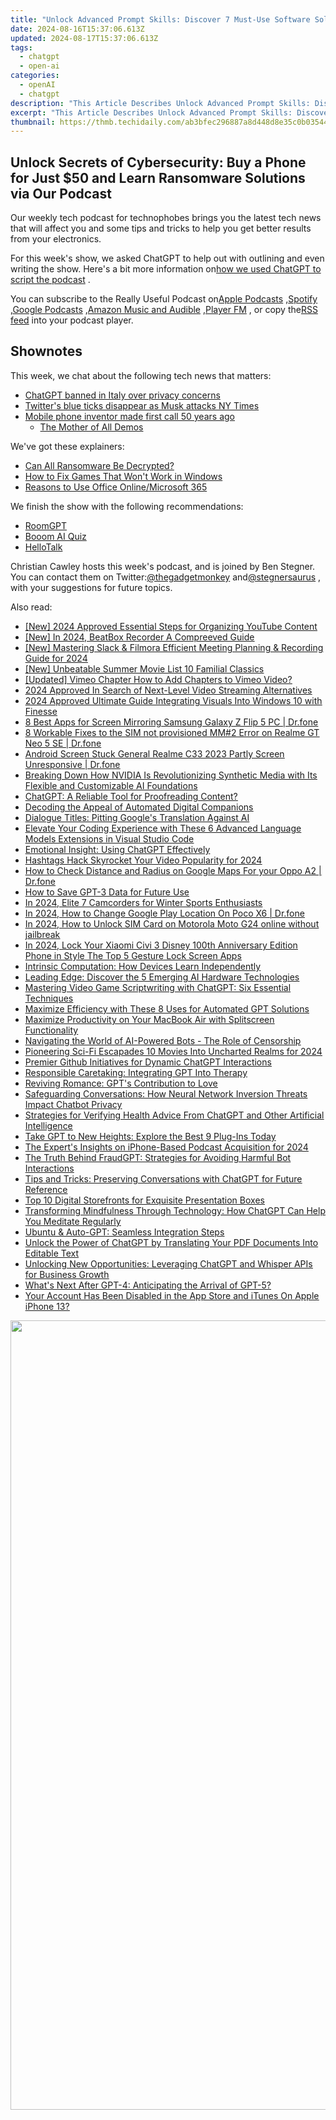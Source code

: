 ```yaml
---
title: "Unlock Advanced Prompt Skills: Discover 7 Must-Use Software Solutions Online"
date: 2024-08-16T15:37:06.613Z
updated: 2024-08-17T15:37:06.613Z
tags:
  - chatgpt
  - open-ai
categories:
  - openAI
  - chatgpt
description: "This Article Describes Unlock Advanced Prompt Skills: Discover 7 Must-Use Software Solutions Online"
excerpt: "This Article Describes Unlock Advanced Prompt Skills: Discover 7 Must-Use Software Solutions Online"
thumbnail: https://thmb.techidaily.com/ab3bfec296887a8d448d8e35c0b03544ab7fa85c994173438d04396b799c480a.jpg
---
```


## Unlock Secrets of Cybersecurity: Buy a Phone for Just $50 and Learn Ransomware Solutions via Our Podcast

 Our weekly tech podcast for technophobes brings you the latest tech news that will affect you and some tips and tricks to help you get better results from your electronics.

 For this week's show, we asked ChatGPT to help out with outlining and even writing the show. Here's a bit more information on[how we used ChatGPT to script the podcast](https://www.makeuseof.com/i-used-chatgpt-to-script-a-podcast-heres-what-happened/) .

 You can subscribe to the Really Useful Podcast on[Apple Podcasts](https://podcasts.apple.com/gb/podcast/the-really-useful-podcast/id1437847131?mt=2) ,[Spotify](https://open.spotify.com/show/283gDxLd6OTNEpRq6tN7ha) ,[Google Podcasts](https://www.google.com/podcasts?feed=aHR0cHM6Ly9hbmNob3IuZm0vcy8zMWJlNDcwL3BvZGNhc3QvcnNz) ,[Amazon Music and Audible](https://music.amazon.co.uk/podcasts/20ab73d4-5da2-46c7-a17f-dc6eb39bdb48/The-Really-Useful-Podcast) ,[Player FM](https://player.fm/series/the-really-useful-podcast-2491856) , or copy the[RSS feed](https://feeds.transistor.fm/the-really-useful-podcast) into your podcast player.

## Shownotes

This week, we chat about the following tech news that matters:

* [ChatGPT banned in Italy over privacy concerns](https://www.bbc.co.uk/news/technology-65139406)
* [Twitter's blue ticks disappear as Musk attacks NY Times](https://www.bbc.co.uk/news/technology-65156216)
* [Mobile phone inventor made first call 50 years ago](https://www.bbc.co.uk/news/technology-65112048)  
  * [The Mother of All Demos](https://www.youtube.com/watch?v=B6rKUf9DWRI)

We've got these explainers:

* [Can All Ransomware Be Decrypted?](https://www.makeuseof.com/can-all-ransomware-be-decrypted/)
* [How to Fix Games That Won't Work in Windows](https://www.makeuseof.com/fix-games-not-working-windows/)
* [Reasons to Use Office Online/Microsoft 365](https://www.makeuseof.com/tag/dont-pay-word-5-reasons-use-office-online/)

We finish the show with the following recommendations:

* [RoomGPT](http://https://www.roomgpt.io/)
* [Booom AI Quiz](https://booom.ai/)
* [HelloTalk](https://www.hellotalk.com/?lang=en)

 Christian Cawley hosts this week's podcast, and is joined by Ben Stegner. You can contact them on Twitter:[@thegadgetmonkey](https://twitter.com/thegadgetmonkey) and[@stegnersaurus](https://twitter.com/stegnersaurus) , with your suggestions for future topics.


<ins class="adsbygoogle"
     style="display:block"
     data-ad-format="autorelaxed"
     data-ad-client="ca-pub-7571918770474297"
     data-ad-slot="1223367746"></ins>



<ins class="adsbygoogle"
     style="display:block"
     data-ad-client="ca-pub-7571918770474297"
     data-ad-slot="8358498916"
     data-ad-format="auto"
     data-full-width-responsive="true"></ins>

<span class="atpl-alsoreadstyle">Also read:</span>
<div><ul>
<li><a href="https://facebook-video-footage.techidaily.com/new-2024-approved-essential-steps-for-organizing-youtube-content/"><u>[New] 2024 Approved  Essential Steps for Organizing YouTube Content</u></a></li>
<li><a href="https://screen-recording.techidaily.com/new-in-2024-beatbox-recorder-a-compreeved-guide/"><u>[New] In 2024, BeatBox Recorder  A Compreeved Guide</u></a></li>
<li><a href="https://visual-screen-recording.techidaily.com/new-mastering-slack-and-filmora-efficient-meeting-planning-and-recording-guide-for-2024/"><u>[New] Mastering Slack & Filmora  Efficient Meeting Planning & Recording Guide for 2024</u></a></li>
<li><a href="https://some-approaches.techidaily.com/new-unbeatable-summer-movie-list-10-familial-classics/"><u>[New] Unbeatable Summer Movie List  10 Familial Classics</u></a></li>
<li><a href="https://vimeo-videos.techidaily.com/updated-vimeo-chapter-how-to-add-chapters-to-vimeo-video/"><u>[Updated] Vimeo Chapter  How to Add Chapters to Vimeo Video?</u></a></li>
<li><a href="https://fox-links.techidaily.com/2024-approved-in-search-of-next-level-video-streaming-alternatives/"><u>2024 Approved  In Search of Next-Level Video Streaming Alternatives</u></a></li>
<li><a href="https://some-skills.techidaily.com/2024-approved-ultimate-guide-integrating-visuals-into-windows-10-with-finesse/"><u>2024 Approved  Ultimate Guide  Integrating Visuals Into Windows 10 with Finesse</u></a></li>
<li><a href="https://screen-mirror.techidaily.com/8-best-apps-for-screen-mirroring-samsung-galaxy-z-flip-5-pc-drfone-by-drfone-android/"><u>8 Best Apps for Screen Mirroring Samsung Galaxy Z Flip 5 PC | Dr.fone</u></a></li>
<li><a href="https://howto.techidaily.com/8-workable-fixes-to-the-sim-not-provisioned-mm2-error-on-realme-gt-neo-5-se-drfone-by-drfone-fix-android-problems-fix-android-problems/"><u>8 Workable Fixes to the SIM not provisioned MM#2 Error on Realme GT Neo 5 SE | Dr.fone</u></a></li>
<li><a href="https://howto.techidaily.com/android-screen-stuck-general-realme-c33-2023-partly-screen-unresponsive-drfone-by-drfone-fix-android-problems-fix-android-problems/"><u>Android Screen Stuck General Realme C33 2023 Partly Screen Unresponsive | Dr.fone</u></a></li>
<li><a href="https://tech-revival.techidaily.com/breaking-down-how-nvidia-is-revolutionizing-synthetic-media-with-its-flexible-and-customizable-ai-foundations/"><u>Breaking Down How NVIDIA Is Revolutionizing Synthetic Media with Its Flexible and Customizable AI Foundations</u></a></li>
<li><a href="https://tech-revival.techidaily.com/chatgpt-a-reliable-tool-for-proofreading-content/"><u>ChatGPT: A Reliable Tool for Proofreading Content?</u></a></li>
<li><a href="https://tech-revival.techidaily.com/decoding-the-appeal-of-automated-digital-companions/"><u>Decoding the Appeal of Automated Digital Companions</u></a></li>
<li><a href="https://tech-revival.techidaily.com/dialogue-titles-pitting-googles-translation-against-ai/"><u>Dialogue Titles: Pitting Google's Translation Against AI</u></a></li>
<li><a href="https://tech-revival.techidaily.com/elevate-your-coding-experience-with-these-6-advanced-language-models-extensions-in-visual-studio-code/"><u>Elevate Your Coding Experience with These 6 Advanced Language Models Extensions in Visual Studio Code</u></a></li>
<li><a href="https://tech-revival.techidaily.com/emotional-insight-using-chatgpt-effectively/"><u>Emotional Insight: Using ChatGPT Effectively</u></a></li>
<li><a href="https://youtube-stream.techidaily.com/hashtags-hack-skyrocket-your-video-popularity-for-2024/"><u>Hashtags Hack  Skyrocket Your Video Popularity for 2024</u></a></li>
<li><a href="https://android-location-track.techidaily.com/how-to-check-distance-and-radius-on-google-maps-for-your-oppo-a2-drfone-by-drfone-virtual-android/"><u>How to Check Distance and Radius on Google Maps For your Oppo A2 | Dr.fone</u></a></li>
<li><a href="https://tech-revival.techidaily.com/how-to-save-gpt-3-data-for-future-use/"><u>How to Save GPT-3 Data for Future Use</u></a></li>
<li><a href="https://vp-tips.techidaily.com/in-2024-elite-7-camcorders-for-winter-sports-enthusiasts/"><u>In 2024, Elite 7 Camcorders for Winter Sports Enthusiasts</u></a></li>
<li><a href="https://review-topics.techidaily.com/in-2024-how-to-change-google-play-location-on-poco-x6-drfone-by-drfone-virtual-android/"><u>In 2024, How to Change Google Play Location On Poco X6 | Dr.fone</u></a></li>
<li><a href="https://sim-unlock.techidaily.com/in-2024-how-to-unlock-sim-card-on-motorola-moto-g24-online-without-jailbreak-by-drfone-android/"><u>In 2024, How to Unlock SIM Card on Motorola Moto G24 online without jailbreak</u></a></li>
<li><a href="https://unlock-android.techidaily.com/in-2024-lock-your-xiaomi-civi-3-disney-100th-anniversary-edition-phone-in-style-the-top-5-gesture-lock-screen-apps-by-drfone-android/"><u>In 2024, Lock Your Xiaomi Civi 3 Disney 100th Anniversary Edition Phone in Style The Top 5 Gesture Lock Screen Apps</u></a></li>
<li><a href="https://tech-revival.techidaily.com/intrinsic-computation-how-devices-learn-independently/"><u>Intrinsic Computation: How Devices Learn Independently</u></a></li>
<li><a href="https://tech-revival.techidaily.com/leading-edge-discover-the-5-emerging-ai-hardware-technologies/"><u>Leading Edge: Discover the 5 Emerging AI Hardware Technologies</u></a></li>
<li><a href="https://tech-revival.techidaily.com/mastering-video-game-scriptwriting-with-chatgpt-six-essential-techniques/"><u>Mastering Video Game Scriptwriting with ChatGPT: Six Essential Techniques</u></a></li>
<li><a href="https://tech-revival.techidaily.com/maximize-efficiency-with-these-8-uses-for-automated-gpt-solutions/"><u>Maximize Efficiency with These 8 Uses for Automated GPT Solutions</u></a></li>
<li><a href="https://techtrends.techidaily.com/maximize-productivity-on-your-macbook-air-with-splitscreen-functionality/"><u>Maximize Productivity on Your MacBook Air with Splitscreen Functionality</u></a></li>
<li><a href="https://tech-revival.techidaily.com/navigating-the-world-of-ai-powered-bots-the-role-of-censorship/"><u>Navigating the World of AI-Powered Bots - The Role of Censorship</u></a></li>
<li><a href="https://extra-guidance.techidaily.com/pioneering-sci-fi-escapades-10-movies-into-uncharted-realms-for-2024/"><u>Pioneering Sci-Fi Escapades  10 Movies Into Uncharted Realms for 2024</u></a></li>
<li><a href="https://tech-revival.techidaily.com/premier-github-initiatives-for-dynamic-chatgpt-interactions/"><u>Premier Github Initiatives for Dynamic ChatGPT Interactions</u></a></li>
<li><a href="https://tech-revival.techidaily.com/responsible-caretaking-integrating-gpt-into-therapy/"><u>Responsible Caretaking: Integrating GPT Into Therapy</u></a></li>
<li><a href="https://tech-revival.techidaily.com/reviving-romance-gpts-contribution-to-love/"><u>Reviving Romance: GPT's Contribution to Love</u></a></li>
<li><a href="https://tech-revival.techidaily.com/safeguarding-conversations-how-neural-network-inversion-threats-impact-chatbot-privacy/"><u>Safeguarding Conversations: How Neural Network Inversion Threats Impact Chatbot Privacy</u></a></li>
<li><a href="https://tech-revival.techidaily.com/strategies-for-verifying-health-advice-from-chatgpt-and-other-artificial-intelligence/"><u>Strategies for Verifying Health Advice From ChatGPT and Other Artificial Intelligence</u></a></li>
<li><a href="https://tech-revival.techidaily.com/take-gpt-to-new-heights-explore-the-best-9-plug-ins-today/"><u>Take GPT to New Heights: Explore the Best 9 Plug-Ins Today</u></a></li>
<li><a href="https://some-guidance.techidaily.com/the-experts-insights-on-iphone-based-podcast-acquisition-for-2024/"><u>The Expert's Insights on iPhone-Based Podcast Acquisition for 2024</u></a></li>
<li><a href="https://tech-revival.techidaily.com/the-truth-behind-fraudgpt-strategies-for-avoiding-harmful-bot-interactions/"><u>The Truth Behind FraudGPT: Strategies for Avoiding Harmful Bot Interactions</u></a></li>
<li><a href="https://tech-revival.techidaily.com/tips-and-tricks-preserving-conversations-with-chatgpt-for-future-reference/"><u>Tips and Tricks: Preserving Conversations with ChatGPT for Future Reference</u></a></li>
<li><a href="https://fox-access.techidaily.com/top-10-digital-storefronts-for-exquisite-presentation-boxes/"><u>Top 10 Digital Storefronts for Exquisite Presentation Boxes</u></a></li>
<li><a href="https://tech-revival.techidaily.com/transforming-mindfulness-through-technology-how-chatgpt-can-help-you-meditate-regularly/"><u>Transforming Mindfulness Through Technology: How ChatGPT Can Help You Meditate Regularly</u></a></li>
<li><a href="https://tech-revival.techidaily.com/ubuntu-and-auto-gpt-seamless-integration-steps/"><u>Ubuntu & Auto-GPT: Seamless Integration Steps</u></a></li>
<li><a href="https://tech-revival.techidaily.com/unlock-the-power-of-chatgpt-by-translating-your-pdf-documents-into-editable-text/"><u>Unlock the Power of ChatGPT by Translating Your PDF Documents Into Editable Text</u></a></li>
<li><a href="https://tech-revival.techidaily.com/unlocking-new-opportunities-leveraging-chatgpt-and-whisper-apis-for-business-growth/"><u>Unlocking New Opportunities: Leveraging ChatGPT and Whisper APIs for Business Growth</u></a></li>
<li><a href="https://tech-revival.techidaily.com/whats-next-after-gpt-4-anticipating-the-arrival-of-gpt-5/"><u>What's Next After GPT-4: Anticipating the Arrival of GPT-5?</u></a></li>
<li><a href="https://apple-account.techidaily.com/your-account-has-been-disabled-in-the-app-store-and-itunes-on-apple-iphone-13-by-drfone-ios/"><u>Your Account Has Been Disabled in the App Store and iTunes On Apple iPhone 13?</u></a></li>
</ul></div>

<!-- affiliate ads begin -->
<a href="https://twopages.pxf.io/c/5597632/1873313/18544" target="_top" id="1873313"><img src="//a.impactradius-go.com/display-ad/18544-1873313" border="0" alt="" width="1080" height="1263"/></a><img height="0" width="0" src="https://imp.pxf.io/i/5597632/1873313/18544" style="position:absolute;visibility:hidden;" border="0" />
<!-- affiliate ads end -->
